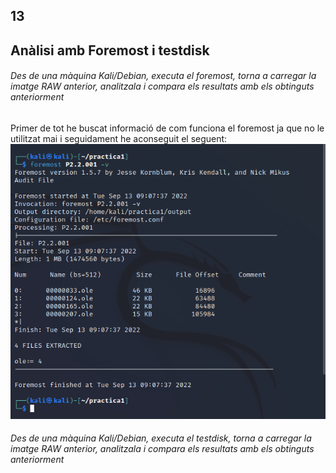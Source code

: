 ## 13

## Anàlisi amb Foremost i testdisk

###### Des de una màquina Kali/Debian, executa el foremost, torna a carregar la imatge RAW anterior, analitzala i compara els resultats amb els obtinguts anteriorment

Primer de tot he buscat informació de com funciona el foremost ja que no le utilitzat mai i seguidament he aconseguit el seguent:
![Alt Image](./Images/foremost1.png)





###### Des de una màquina Kali/Debian, executa el testdisk, torna a carregar la imatge RAW anterior, analitzala i compara els resultats amb els obtinguts anteriorment
